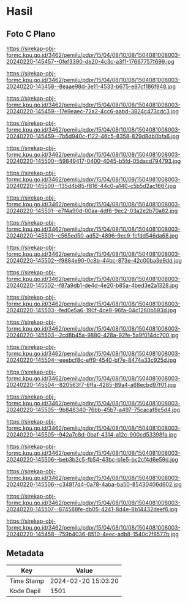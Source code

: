 # Hasil

## Foto C Plano

https://sirekap-obj-formc.kpu.go.id/3462/pemilu/pdpr/15/04/08/10/08/1504081008003-20240220-145457--0fef3390-de20-4c3c-a3f1-17667757f699.jpg

https://sirekap-obj-formc.kpu.go.id/3462/pemilu/pdpr/15/04/08/10/08/1504081008003-20240220-145458--8eaae98d-3e11-4533-b675-e87cf186f948.jpg

https://sirekap-obj-formc.kpu.go.id/3462/pemilu/pdpr/15/04/08/10/08/1504081008003-20240220-145459--17e9eaec-72a2-4cc6-aabd-3824c473cdc3.jpg

https://sirekap-obj-formc.kpu.go.id/3462/pemilu/pdpr/15/04/08/10/08/1504081008003-20240220-145459--7b5d940c-f122-46c5-8358-829d8db0bfa6.jpg

https://sirekap-obj-formc.kpu.go.id/3462/pemilu/pdpr/15/04/08/10/08/1504081008003-20240220-145500--59849417-0400-4045-b5fd-05dacd794793.jpg

https://sirekap-obj-formc.kpu.go.id/3462/pemilu/pdpr/15/04/08/10/08/1504081008003-20240220-145500--135d4b85-f816-44c0-a140-c5b5d2ac1667.jpg

https://sirekap-obj-formc.kpu.go.id/3462/pemilu/pdpr/15/04/08/10/08/1504081008003-20240220-145501--e7f4a90d-00aa-4df6-9ec2-03a2e2b70a82.jpg

https://sirekap-obj-formc.kpu.go.id/3462/pemilu/pdpr/15/04/08/10/08/1504081008003-20240220-145501--c565ed50-ad52-4896-9ec9-fcfdd546da68.jpg

https://sirekap-obj-formc.kpu.go.id/3462/pemilu/pdpr/15/04/08/10/08/1504081008003-20240220-145502--f9884e90-0c8b-44bc-873e-42c00ba3e9dd.jpg

https://sirekap-obj-formc.kpu.go.id/3462/pemilu/pdpr/15/04/08/10/08/1504081008003-20240220-145502--f87a9db1-de4d-4e20-b85a-4bed3e2a1328.jpg

https://sirekap-obj-formc.kpu.go.id/3462/pemilu/pdpr/15/04/08/10/08/1504081008003-20240220-145503--fed0e5a6-190f-4ce9-96fa-04c1260b593d.jpg

https://sirekap-obj-formc.kpu.go.id/3462/pemilu/pdpr/15/04/08/10/08/1504081008003-20240220-145503--2cd8b45a-9880-428a-92fe-5a9f014dc700.jpg

https://sirekap-obj-formc.kpu.go.id/3462/pemilu/pdpr/15/04/08/10/08/1504081008003-20240220-145504--eeebcf8c-eff9-4540-bf7e-8474a33c925d.jpg

https://sirekap-obj-formc.kpu.go.id/3462/pemilu/pdpr/15/04/08/10/08/1504081008003-20240220-145504--820563f7-6ffa-4285-89a4-a68ecbd97f01.jpg

https://sirekap-obj-formc.kpu.go.id/3462/pemilu/pdpr/15/04/08/10/08/1504081008003-20240220-145505--9b848340-76bb-45b7-a497-75cacaf8e5d4.jpg

https://sirekap-obj-formc.kpu.go.id/3462/pemilu/pdpr/15/04/08/10/08/1504081008003-20240220-145505--942a7c8d-0baf-4314-a12c-900cd53398fa.jpg

https://sirekap-obj-formc.kpu.go.id/3462/pemilu/pdpr/15/04/08/10/08/1504081008003-20240220-145506--beb3b2c5-fb54-43bc-b1e5-bc2cf4d6e59d.jpg

https://sirekap-obj-formc.kpu.go.id/3462/pemilu/pdpr/15/04/08/10/08/1504081008003-20240220-145506--c34817d4-0a78-4aba-ba50-85430406d602.jpg

https://sirekap-obj-formc.kpu.go.id/3462/pemilu/pdpr/15/04/08/10/08/1504081008003-20240220-145507--874588fe-db05-4241-8d4e-8b14432deef6.jpg

https://sirekap-obj-formc.kpu.go.id/3462/pemilu/pdpr/15/04/08/10/08/1504081008003-20240220-145458--759b4036-8510-4eec-adb8-1540c2f8577b.jpg


## Metadata

| Key        | Value               |
| ---------- | ------------------- |
| Time Stamp | 2024-02-20 15:03:20 |
| Kode Dapil | 1501                |



